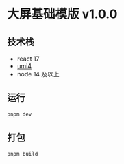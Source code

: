 # 大屏基础模版 v1.0.0
## 技术栈

- react 17
- [umi4](https://umijs.org/docs/tutorials/getting-started)
- node 14 及以上

## 运行

```bash
pnpm dev
```

## 打包

```bash
pnpm build
```